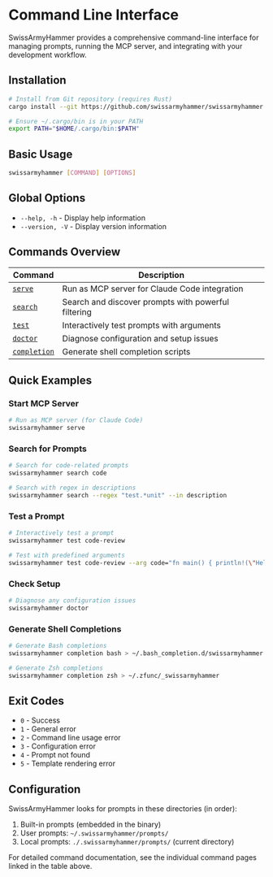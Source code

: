 # Command Line Interface

SwissArmyHammer provides a comprehensive command-line interface for managing prompts, running the MCP server, and integrating with your development workflow.

## Installation

```bash
# Install from Git repository (requires Rust)
cargo install --git https://github.com/swissarmyhammer/swissarmyhammer.git swissarmyhammer-cli

# Ensure ~/.cargo/bin is in your PATH
export PATH="$HOME/.cargo/bin:$PATH"
```

## Basic Usage

```bash
swissarmyhammer [COMMAND] [OPTIONS]
```

## Global Options

- `--help, -h` - Display help information
- `--version, -V` - Display version information

## Commands Overview

| Command | Description |
|---------|-------------|
| [`serve`](./cli-serve.md) | Run as MCP server for Claude Code integration |
| [`search`](./cli-search.md) | Search and discover prompts with powerful filtering |
| [`test`](./cli-test.md) | Interactively test prompts with arguments |
| [`doctor`](./cli-doctor.md) | Diagnose configuration and setup issues |
| [`completion`](./cli-completion.md) | Generate shell completion scripts |

## Quick Examples

### Start MCP Server
```bash
# Run as MCP server (for Claude Code)
swissarmyhammer serve
```

### Search for Prompts
```bash
# Search for code-related prompts
swissarmyhammer search code

# Search with regex in descriptions
swissarmyhammer search --regex "test.*unit" --in description
```

### Test a Prompt
```bash
# Interactively test a prompt
swissarmyhammer test code-review

# Test with predefined arguments
swissarmyhammer test code-review --arg code="fn main() { println!(\"Hello\"); }"
```

### Check Setup
```bash
# Diagnose any configuration issues
swissarmyhammer doctor
```

### Generate Shell Completions
```bash
# Generate Bash completions
swissarmyhammer completion bash > ~/.bash_completion.d/swissarmyhammer

# Generate Zsh completions
swissarmyhammer completion zsh > ~/.zfunc/_swissarmyhammer
```

## Exit Codes

- `0` - Success
- `1` - General error
- `2` - Command line usage error
- `3` - Configuration error
- `4` - Prompt not found
- `5` - Template rendering error

## Configuration

SwissArmyHammer looks for prompts in these directories (in order):

1. Built-in prompts (embedded in the binary)
2. User prompts: `~/.swissarmyhammer/prompts/`
3. Local prompts: `./.swissarmyhammer/prompts/` (current directory)

For detailed command documentation, see the individual command pages linked in the table above.
